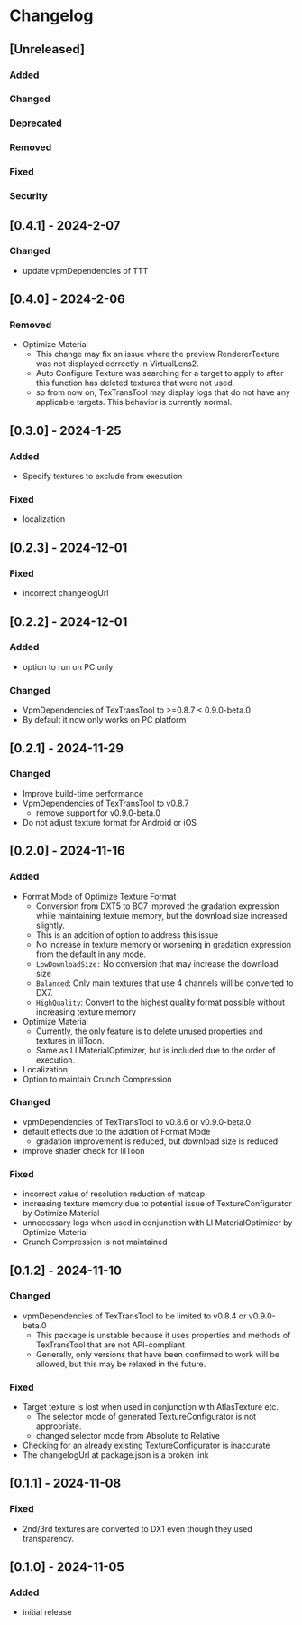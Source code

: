 # Changelog

## [Unreleased]
### Added

### Changed

### Deprecated

### Removed

### Fixed

### Security

## [0.4.1] - 2024-2-07
### Changed
- update vpmDependencies of TTT

## [0.4.0] - 2024-2-06
### Removed
- Optimize Material
    - This change may fix an issue where the preview RendererTexture was not displayed correctly in VirtualLens2.
    - Auto Configure Texture was searching for a target to apply to after this function has deleted textures that were not used.
    - so from now on, TexTransTool may display logs that do not have any applicable targets. This behavior is currently normal.

## [0.3.0] - 2024-1-25
### Added
- Specify textures to exclude from execution

### Fixed
- localization

## [0.2.3] - 2024-12-01
### Fixed
- incorrect changelogUrl

## [0.2.2] - 2024-12-01
### Added
- option to run on PC only

### Changed
- VpmDependencies of TexTransTool to >=0.8.7 < 0.9.0-beta.0
- By default it now only works on PC platform

## [0.2.1] - 2024-11-29
### Changed
- Improve build-time performance
- VpmDependencies of TexTransTool to v0.8.7
    - remove support for v0.9.0-beta.0
- Do not adjust texture format for Android or iOS

## [0.2.0] - 2024-11-16
### Added
- Format Mode of Optimize Texture Format
    - Conversion from DXT5 to BC7 improved the gradation expression while maintaining texture memory, but the download size increased slightly.
    - This is an addition of option to address this issue
    - No increase in texture memory or worsening in gradation expression from the default in any mode.
    - `LowDownloadSize:` No conversion that may increase the download size
    - `Balanced`: Only main textures that use 4 channels will be converted to DX7.
    - `HighQuality`: Convert to the highest quality format possible without increasing texture memory
- Optimize Material
    - Currently, the only feature is to delete unused properties and textures in lilToon.
    - Same as LI MaterialOptimizer, but is included due to the order of execution.
- Localization
- Option to maintain Crunch Compression

### Changed
- vpmDependencies of TexTransTool to v0.8.6 or v0.9.0-beta.0
- default effects due to the addition of Format Mode
    - gradation improvement is reduced, but download size is reduced
- improve shader check for lilToon

### Fixed
- incorrect value of resolution reduction of matcap
- increasing texture memory due to potential issue of TextureConfigurator by Optimize Material
- unnecessary logs when used in conjunction with LI MaterialOptimizer by Optimize Material
- Crunch Compression is not maintained

## [0.1.2] - 2024-11-10
### Changed
- vpmDependencies of TexTransTool to be limited to v0.8.4 or v0.9.0-beta.0
    - This package is unstable because it uses properties and methods of TexTransTool that are not API-compliant
    - Generally, only versions that have been confirmed to work will be allowed, but this may be relaxed in the future.

### Fixed
- Target texture is lost when used in conjunction with AtlasTexture etc.
    - The selector mode of generated TextureConfigurator is not appropriate.
    - changed selector mode from Absolute to Relative
- Checking for an already existing TextureConfigurator is inaccurate
- The changelogUrl at package.json is a broken link

## [0.1.1] - 2024-11-08
### Fixed
- 2nd/3rd textures are converted to DX1 even though they used transparency.

## [0.1.0] - 2024-11-05
### Added
- initial release
